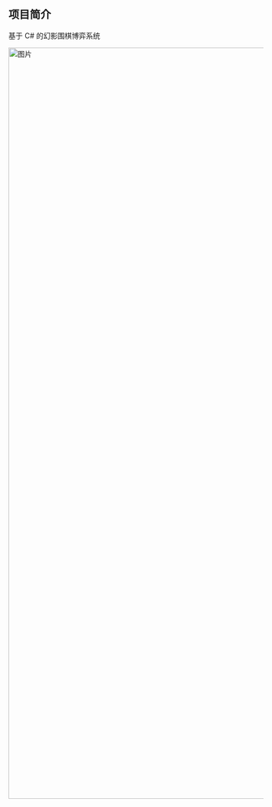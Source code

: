 ## 项目简介
基于 C# 的幻影围棋博弈系统

<img width="2028" height="1482" alt="图片" src="https://github.com/user-attachments/assets/d30698b1-4dcd-4d03-b1e7-2feb233f6581" />
